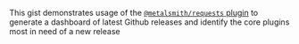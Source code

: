 This gist demonstrates usage of the [`@metalsmith/requests` plugin](https://github.com/metalsmith/requests) to generate a dashboard of latest Github releases and identify the core plugins most in need of a new release